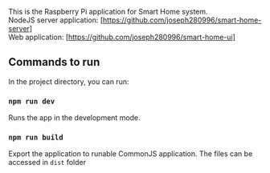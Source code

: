 This is the Raspberry Pi application for Smart Home system.</br>
NodeJS server application: [https://github.com/joseph280996/smart-home-server]</br>
Web application: [https://github.com/joseph280996/smart-home-ui]</br>

## Commands to run

In the project directory, you can run:

### `npm run dev`

Runs the app in the development mode.<br />

### `npm run build`

Export the application to runable CommonJS application. The files can be accessed in `dist` folder</br>